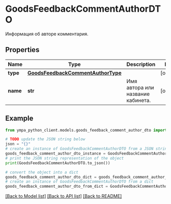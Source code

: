 # GoodsFeedbackCommentAuthorDTO

Информация об авторе комментария.

## Properties

Name | Type | Description | Notes
------------ | ------------- | ------------- | -------------
**type** | [**GoodsFeedbackCommentAuthorType**](GoodsFeedbackCommentAuthorType.md) |  | [optional] 
**name** | **str** | Имя автора или название кабинета. | [optional] 

## Example

```python
from ympa_python_client.models.goods_feedback_comment_author_dto import GoodsFeedbackCommentAuthorDTO

# TODO update the JSON string below
json = "{}"
# create an instance of GoodsFeedbackCommentAuthorDTO from a JSON string
goods_feedback_comment_author_dto_instance = GoodsFeedbackCommentAuthorDTO.from_json(json)
# print the JSON string representation of the object
print(GoodsFeedbackCommentAuthorDTO.to_json())

# convert the object into a dict
goods_feedback_comment_author_dto_dict = goods_feedback_comment_author_dto_instance.to_dict()
# create an instance of GoodsFeedbackCommentAuthorDTO from a dict
goods_feedback_comment_author_dto_from_dict = GoodsFeedbackCommentAuthorDTO.from_dict(goods_feedback_comment_author_dto_dict)
```
[[Back to Model list]](../README.md#documentation-for-models) [[Back to API list]](../README.md#documentation-for-api-endpoints) [[Back to README]](../README.md)


